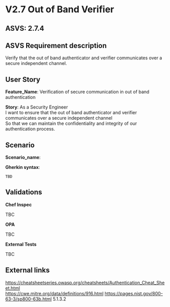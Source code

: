 # V2.7 Out of Band Verifier

## ASVS: 2.7.4

## ASVS Requirement description

Verify that the out of band authenticator and verifier communicates
over a secure independent channel.

## User Story

**Feature_Name**: Verification of secure communication in out of band authentication

**Story**:
As a Security Engineer\
I want to ensure that the out of band authenticator and verifier communicates over a 
secure independent channel\
So that we can maintain the confidentiality and integrity of our authentication process.

## Scenario

**Scenario_name**: 

**Gherkin syntax**:

```gherkin
TBD
```

## Validations

**Chef Inspec**

TBC

**OPA**

TBC

**External Tests**

TBC

## External links

<https://cheatsheetseries.owasp.org/cheatsheets/Authentication_Cheat_Sheet.html> \
<https://cwe.mitre.org/data/definitions/916.html>
<https://pages.nist.gov/800-63-3/sp800-63b.html> 5.1.3.2

